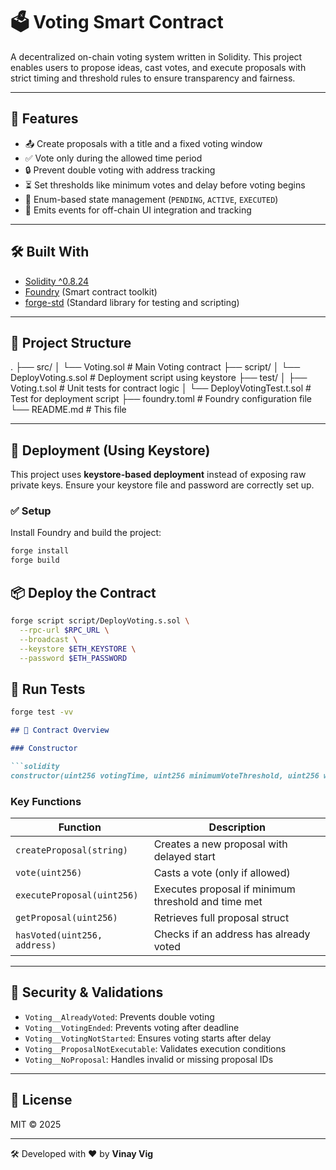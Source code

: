 # 🗳️ Voting Smart Contract

A decentralized on-chain voting system written in Solidity. This project enables users to propose ideas, cast votes, and execute proposals with strict timing and threshold rules to ensure transparency and fairness.

---

## 📌 Features

- 📤 Create proposals with a title and a fixed voting window
- ✅ Vote only during the allowed time period
- 🔒 Prevent double voting with address tracking
- ⏳ Set thresholds like minimum votes and delay before voting begins
- 🧠 Enum-based state management (`PENDING`, `ACTIVE`, `EXECUTED`)
- 🧾 Emits events for off-chain UI integration and tracking

---

## 🛠️ Built With

- [Solidity ^0.8.24](https://docs.soliditylang.org/)
- [Foundry](https://book.getfoundry.sh/) (Smart contract toolkit)
- [forge-std](https://github.com/foundry-rs/forge-std) (Standard library for testing and scripting)

---

## 📁 Project Structure

.
├── src/
│ └── Voting.sol # Main Voting contract
├── script/
│ └── DeployVoting.s.sol # Deployment script using keystore
├── test/
│ ├── Voting.t.sol # Unit tests for contract logic
│ └── DeployVotingTest.t.sol # Test for deployment script
├── foundry.toml # Foundry configuration file
└── README.md # This file

---

## 🚀 Deployment (Using Keystore)

This project uses **keystore-based deployment** instead of exposing raw private keys. Ensure your keystore file and password are correctly set up.

### ✅ Setup

Install Foundry and build the project:

```bash
forge install
forge build
```

## 📦 Deploy the Contract
```bash
forge script script/DeployVoting.s.sol \
  --rpc-url $RPC_URL \
  --broadcast \
  --keystore $ETH_KEYSTORE \
  --password $ETH_PASSWORD
  ```

## 🧪 Run Tests
```bash
forge test -vv
```

```markdown
## 📜 Contract Overview

### Constructor

```solidity
constructor(uint256 votingTime, uint256 minimumVoteThreshold, uint256 waitingTime)
```

### Key Functions

| Function                          | Description                                                  |
|----------------------------------|--------------------------------------------------------------|
| `createProposal(string)`         | Creates a new proposal with delayed start                    |
| `vote(uint256)`                  | Casts a vote (only if allowed)                               |
| `executeProposal(uint256)`       | Executes proposal if minimum threshold and time met          |
| `getProposal(uint256)`           | Retrieves full proposal struct                               |
| `hasVoted(uint256, address)`     | Checks if an address has already voted                       |

---

## 🔐 Security & Validations

- `Voting__AlreadyVoted`: Prevents double voting  
- `Voting__VotingEnded`: Prevents voting after deadline  
- `Voting__VotingNotStarted`: Ensures voting starts after delay  
- `Voting__ProposalNotExecutable`: Validates execution conditions  
- `Voting__NoProposal`: Handles invalid or missing proposal IDs  

---

## 📄 License

MIT © 2025

---
🛠️ Developed with ❤️ by **Vinay Vig**
```